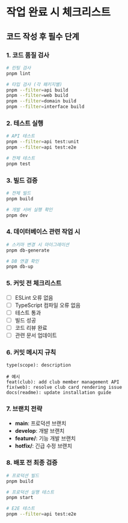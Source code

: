 # 작업 완료 시 체크리스트

## 코드 작성 후 필수 단계

### 1. 코드 품질 검사
```bash
# 린팅 검사
pnpm lint

# 타입 검사 (각 패키지별)
pnpm --filter=api build
pnpm --filter=web build
pnpm --filter=domain build
pnpm --filter=interface build
```

### 2. 테스트 실행
```bash
# API 테스트
pnpm --filter=api test:unit
pnpm --filter=api test:e2e

# 전체 테스트
pnpm test
```

### 3. 빌드 검증
```bash
# 전체 빌드
pnpm build

# 개발 서버 실행 확인
pnpm dev
```

### 4. 데이터베이스 관련 작업 시
```bash
# 스키마 변경 시 마이그레이션
pnpm db-generate

# DB 연결 확인
pnpm db-up
```

### 5. 커밋 전 체크리스트
- [ ] ESLint 오류 없음
- [ ] TypeScript 컴파일 오류 없음
- [ ] 테스트 통과
- [ ] 빌드 성공
- [ ] 코드 리뷰 완료
- [ ] 관련 문서 업데이트

### 6. 커밋 메시지 규칙
```
type(scope): description

# 예시
feat(club): add club member management API
fix(web): resolve club card rendering issue
docs(readme): update installation guide
```

### 7. 브랜치 전략
- **main**: 프로덕션 브랜치
- **develop**: 개발 브랜치
- **feature/**: 기능 개발 브랜치
- **hotfix/**: 긴급 수정 브랜치

### 8. 배포 전 최종 검증
```bash
# 프로덕션 빌드
pnpm build

# 프로덕션 실행 테스트
pnpm start

# E2E 테스트
pnpm --filter=api test:e2e
```

